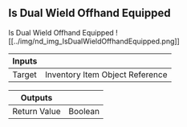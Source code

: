 ## Is Dual Wield Offhand Equipped
Is Dual Wield Offhand Equipped
![[../img/nd_img_IsDualWieldOffhandEquipped.png]]

|Inputs||
|--|--|
| Target | Inventory Item Object Reference |

|Outputs||
|--|--|
| Return Value | Boolean |
